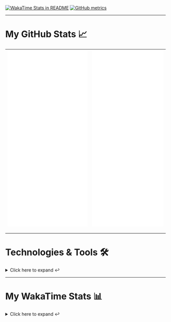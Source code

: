 [![WakaTime Stats in README](https://github.com/LOsioChico/LOsioChico/actions/workflows/waka.yml/badge.svg)](https://github.com/LOsioChico/LOsioChico/actions/workflows/waka.yml) [![GitHub metrics](https://github.com/LOsioChico/LOsioChico/actions/workflows/metrics.yml/badge.svg)](https://github.com/LOsioChico/LOsioChico/actions/workflows/metrics.yml)

---

# My GitHub Stats 📈

| ![](./assets/metrics.svg) | ![](./assets/metrics2.svg) |
| ------------------------- | -------------------------- |

---

# Technologies & Tools 🛠️

<details>
<summary>Click here to expand ↩️</summary>
<br>

## Programming Languages

[![HTML5](https://img.shields.io/badge/HTML5-E34F26?style=for-the-badge&logo=html5&logoColor=white)](https://developer.mozilla.org/en-US/docs/Web/HTML)
[![CSS3](https://img.shields.io/badge/CSS3-1572B6?style=for-the-badge&logo=css3&logoColor=white)](https://developer.mozilla.org/en-US/docs/Web/CSS)
[![JavaScript](https://img.shields.io/badge/JavaScript-F7DF1E?style=for-the-badge&logo=javascript&logoColor=black)](https://developer.mozilla.org/en-US/docs/Web/JavaScript)
[![TypeScript](https://img.shields.io/badge/TypeScript-007ACC?style=for-the-badge&logo=typescript&logoColor=white)](https://www.typescriptlang.org/)

## Web Development

[![React](https://img.shields.io/badge/React-%2361DAFB.svg?&style=for-the-badge&logo=react&logoColor=white)](https://reactjs.org/)
[![React Router Dom](https://img.shields.io/badge/React%20Router%20Dom-CA4245?style=for-the-badge&logo=react-router&logoColor=white)](https://reactrouter.com/)
[![Framer Motion](https://img.shields.io/badge/Framer%20Motion-000000?style=for-the-badge&logo=framer&logoColor=white)](https://www.framer.com/api/motion/)
[![React Query](https://img.shields.io/badge/React%20Query-FF4154?style=for-the-badge&logo=react&logoColor=white)](https://react-query.tanstack.com/)
![Zustand](https://img.shields.io/badge/zustand-%2320232a.svg?style=for-the-badge&logo=react&logoColor=%2361DAFB)

## Form Handling

[![React Hook Form](https://img.shields.io/badge/React%20Hook%20Form-0DAE8B?style=for-the-badge&logo=react-hook-form&logoColor=white)](https://react-hook-form.com/)
[![Zod](https://img.shields.io/badge/Zod-DF2935?style=for-the-badge&logo=typescript&logoColor=white)](https://github.com/colinhacks/zod)

## Web Development Tools

[![Vitest](https://img.shields.io/badge/Vitest-646CFF?style=for-the-badge&logo=vite&logoColor=white)](https://vitest.netlify.app/)
[![ESLint](https://img.shields.io/badge/ESLint-4B32C3?style=for-the-badge&logo=eslint&logoColor=white)](https://eslint.org/)
[![Prettier](https://img.shields.io/badge/Prettier-F7B93E?style=for-the-badge&logo=prettier&logoColor=black)](https://prettier.io/)
[![Tailwind CSS](https://img.shields.io/badge/Tailwind%20CSS-38B2AC?style=for-the-badge&logo=tailwind-css&logoColor=white)](https://tailwindcss.com/)

## Workflow Tools

[![Git](https://img.shields.io/badge/Git-F05032?style=for-the-badge&logo=git&logoColor=white)](https://git-scm.com/)
[![Visual Studio Code](https://img.shields.io/badge/Visual%20Studio%20Code-007ACC?style=for-the-badge&logo=visual-studio-code&logoColor=white)](https://code.visualstudio.com/)

</details>

---

# My WakaTime Stats 📊

<details>
<summary>Click here to expand ↩️</summary>
<br>

<!--START_SECTION:waka-->
![Code Time](http://img.shields.io/badge/Code%20Time-1%2C335%20hrs%2034%20mins-blue)

![Lines of code](https://img.shields.io/badge/From%20Hello%20World%20I%27ve%20Written-734.1%20thousand%20lines%20of%20code-blue)

**🐱 My GitHub Data** 

> 📦 346.8 kB Used in GitHub's Storage 
 > 
> 🚫 Not Opted to Hire
 > 
> 📜 22 Public Repositories 
 > 
> 🔑 14 Private Repositories 
 > 
**I'm an Early 🐤** 

```text
🌞 Morning                1461 commits        ██████░░░░░░░░░░░░░░░░░░░   23.42 % 
🌆 Daytime                2624 commits        ███████████░░░░░░░░░░░░░░   42.06 % 
🌃 Evening                1151 commits        █████░░░░░░░░░░░░░░░░░░░░   18.45 % 
🌙 Night                  1003 commits        ████░░░░░░░░░░░░░░░░░░░░░   16.08 % 
```
📅 **I'm Most Productive on Wednesday** 

```text
Monday                   1045 commits        ████░░░░░░░░░░░░░░░░░░░░░   16.75 % 
Tuesday                  591 commits         ██░░░░░░░░░░░░░░░░░░░░░░░   09.47 % 
Wednesday                2053 commits        ████████░░░░░░░░░░░░░░░░░   32.91 % 
Thursday                 952 commits         ████░░░░░░░░░░░░░░░░░░░░░   15.26 % 
Friday                   667 commits         ███░░░░░░░░░░░░░░░░░░░░░░   10.69 % 
Saturday                 590 commits         ██░░░░░░░░░░░░░░░░░░░░░░░   09.46 % 
Sunday                   341 commits         █░░░░░░░░░░░░░░░░░░░░░░░░   05.47 % 
```


📊 **This Week I Spent My Time On** 

```text
💬 Programming Languages: 
Scala                    3 hrs 34 mins       ██████████░░░░░░░░░░░░░░░   39.91 % 
TypeScript               3 hrs 19 mins       █████████░░░░░░░░░░░░░░░░   37.14 % 
JavaScript               36 mins             ██░░░░░░░░░░░░░░░░░░░░░░░   06.78 % 
YAML                     32 mins             █░░░░░░░░░░░░░░░░░░░░░░░░   05.98 % 
Astro                    29 mins             █░░░░░░░░░░░░░░░░░░░░░░░░   05.45 % 
```

**I Mostly Code in TypeScript** 

```text
TypeScript               25 repos            █████████████░░░░░░░░░░░░   52.08 % 
Python                   3 repos             ██░░░░░░░░░░░░░░░░░░░░░░░   06.25 % 
Scala                    2 repos             █░░░░░░░░░░░░░░░░░░░░░░░░   04.17 % 
Astro                    2 repos             █░░░░░░░░░░░░░░░░░░░░░░░░   04.17 % 
Go                       2 repos             █░░░░░░░░░░░░░░░░░░░░░░░░   04.17 % 
```




 Last Updated on 19/04/2024 00:46:06 UTC
<!--END_SECTION:waka-->

## </details>
